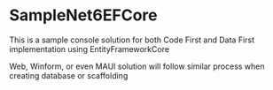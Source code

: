 # SampleNet6EFCore
This is a sample console solution for both Code First and Data First implementation using EntityFrameworkCore 

Web, Winform, or even MAUI solution will follow similar process when creating database or scaffolding 
